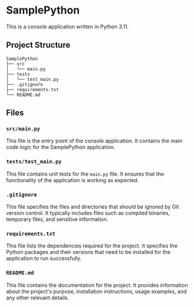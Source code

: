 # SamplePython

This is a console application written in Python 3.11.

## Project Structure

```
SamplePython
├── src
│   └── main.py
├── tests
│   └── test_main.py
├── .gitignore
├── requirements.txt
└── README.md
```

## Files

### `src/main.py`

This file is the entry point of the console application. It contains the main code logic for the SamplePython application.

### `tests/test_main.py`

This file contains unit tests for the `main.py` file. It ensures that the functionality of the application is working as expected.

### `.gitignore`

This file specifies the files and directories that should be ignored by Git version control. It typically includes files such as compiled binaries, temporary files, and sensitive information.

### `requirements.txt`

This file lists the dependencies required for the project. It specifies the Python packages and their versions that need to be installed for the application to run successfully.

### `README.md`

This file contains the documentation for the project. It provides information about the project's purpose, installation instructions, usage examples, and any other relevant details.